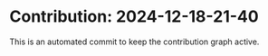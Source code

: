 # Contribution: 2024-12-18-21-40
This is an automated commit to keep the contribution graph active.
